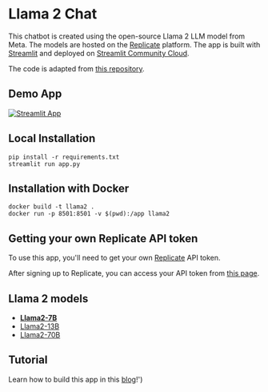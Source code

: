 # Llama 2 Chat

This chatbot is created using the open-source Llama 2 LLM model from Meta. The models are hosted on the [Replicate](https://replicate.com/) platform. The app is built with [Streamlit](https://streamlit.io/) and deployed on [Streamlit Community Cloud](https://share.streamlit.io/).

The code is adapted from [this repository](https://github.com/dataprofessor/llama2).

## Demo App

[![Streamlit App](https://static.streamlit.io/badges/streamlit_badge_black_white.svg)](https://llama2.streamlitapp.com/)

## Local Installation

```
pip install -r requirements.txt
streamlit run app.py
```

## Installation with Docker

```
docker build -t llama2 .
docker run -p 8501:8501 -v $(pwd):/app llama2
```

## Getting your own Replicate API token

To use this app, you'll need to get your own [Replicate](https://replicate.com/) API token.

After signing up to Replicate, you can access your API token from [this page](https://replicate.com/account/api-tokens).

## Llama 2 models

- [**Llama2-7B**](https://replicate.com/a16z-infra/llama7b-v2-chat)
- [Llama2-13B](https://replicate.com/a16z-infra/llama13b-v2-chat)
- [Llama2-70B](https://replicate.com/replicate/llama70b-v2-chat)

## Tutorial

Learn how to build this app in this [blog](https://blog.streamlit.io/how-to-build-a-llama-2-chatbot/)!')


